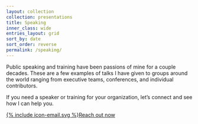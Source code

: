 ```yaml
---
layout: collection
collection: presentations
title: Speaking
inner_class: wide
entries_layout: grid
sort_by: date
sort_order: reverse
permalink: /speaking/
---
```


Public speaking and training have been passions of mine for a couple decades. These are a few examples of talks I have given to groups around the world ranging from executive teams, conferences, and individual contributors.

If you need a speaker or training for your organization, let’s connect and see how I can help you.

<p><a href=“mailto:BSN%20Design%20%3Cinfo%40bsn.design%3E?subject=I%20would%20like%20you%20to%20come%20speak” class=“btn”><span class=“icon”>{% include icon-email.svg %}</span>Reach out now</a></p>
